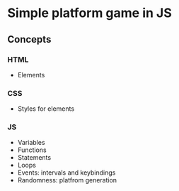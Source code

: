 # Simple platform game in JS


## Concepts

### HTML
- Elements 

### CSS 
- Styles for elements

### JS
- Variables
- Functions
- Statements
- Loops
- Events: intervals and keybindings
- Randomness: platfrom generation

